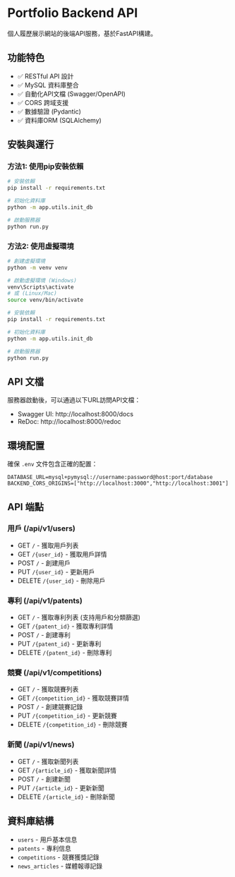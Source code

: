 # Portfolio Backend API

個人履歷展示網站的後端API服務，基於FastAPI構建。

## 功能特色

- ✅ RESTful API 設計
- ✅ MySQL 資料庫整合
- ✅ 自動化API文檔 (Swagger/OpenAPI)
- ✅ CORS 跨域支援
- ✅ 數據驗證 (Pydantic)
- ✅ 資料庫ORM (SQLAlchemy)

## 安裝與運行

### 方法1: 使用pip安裝依賴

```bash
# 安裝依賴
pip install -r requirements.txt

# 初始化資料庫
python -m app.utils.init_db

# 啟動服務器
python run.py
```

### 方法2: 使用虛擬環境

```bash
# 創建虛擬環境
python -m venv venv

# 啟動虛擬環境 (Windows)
venv\Scripts\activate
# 或 (Linux/Mac)
source venv/bin/activate

# 安裝依賴
pip install -r requirements.txt

# 初始化資料庫
python -m app.utils.init_db

# 啟動服務器
python run.py
```

## API 文檔

服務器啟動後，可以通過以下URL訪問API文檔：

- Swagger UI: http://localhost:8000/docs
- ReDoc: http://localhost:8000/redoc

## 環境配置

確保 `.env` 文件包含正確的配置：

```env
DATABASE_URL=mysql+pymysql://username:password@host:port/database
BACKEND_CORS_ORIGINS=["http://localhost:3000","http://localhost:3001"]
```

## API 端點

### 用戶 (/api/v1/users)
- GET `/` - 獲取用戶列表
- GET `/{user_id}` - 獲取用戶詳情
- POST `/` - 創建用戶
- PUT `/{user_id}` - 更新用戶
- DELETE `/{user_id}` - 刪除用戶

### 專利 (/api/v1/patents)
- GET `/` - 獲取專利列表 (支持用戶和分類篩選)
- GET `/{patent_id}` - 獲取專利詳情
- POST `/` - 創建專利
- PUT `/{patent_id}` - 更新專利
- DELETE `/{patent_id}` - 刪除專利

### 競賽 (/api/v1/competitions)
- GET `/` - 獲取競賽列表
- GET `/{competition_id}` - 獲取競賽詳情
- POST `/` - 創建競賽記錄
- PUT `/{competition_id}` - 更新競賽
- DELETE `/{competition_id}` - 刪除競賽

### 新聞 (/api/v1/news)
- GET `/` - 獲取新聞列表
- GET `/{article_id}` - 獲取新聞詳情
- POST `/` - 創建新聞
- PUT `/{article_id}` - 更新新聞
- DELETE `/{article_id}` - 刪除新聞

## 資料庫結構

- `users` - 用戶基本信息
- `patents` - 專利信息
- `competitions` - 競賽獲獎記錄
- `news_articles` - 媒體報導記錄